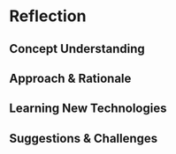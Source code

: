 # Reflection

## Concept Understanding

## Approach & Rationale

## Learning New Technologies

## Suggestions & Challenges
